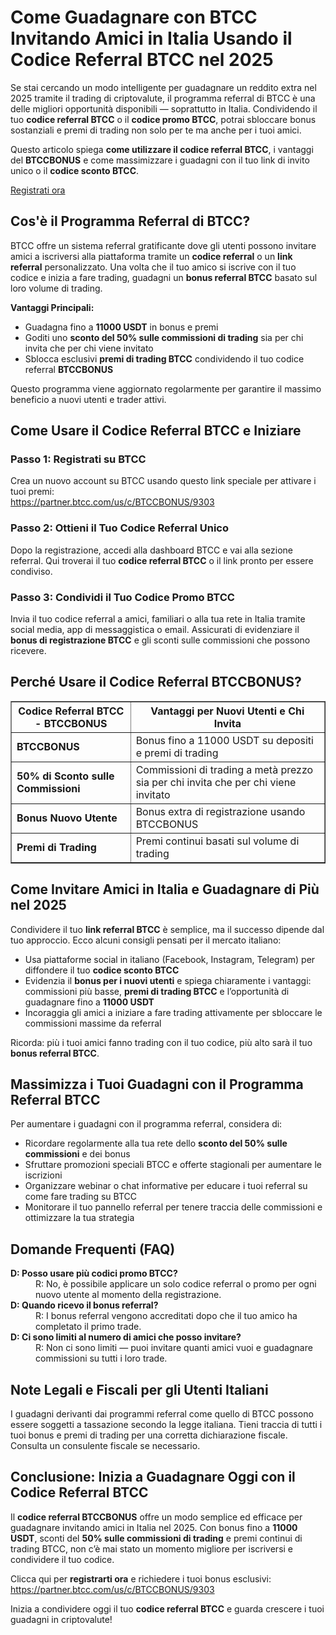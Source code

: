 
<h1>Come Guadagnare con BTCC Invitando Amici in Italia Usando il Codice Referral BTCC nel 2025</h1>
<p>Se stai cercando un modo intelligente per guadagnare un reddito extra nel 2025 tramite il trading di criptovalute, il programma referral di BTCC è una delle migliori opportunità disponibili — soprattutto in Italia. Condividendo il tuo <strong>codice referral BTCC</strong> o il <strong>codice promo BTCC</strong>, potrai sbloccare bonus sostanziali e premi di trading non solo per te ma anche per i tuoi amici.</p>
<p>Questo articolo spiega <strong>come utilizzare il codice referral BTCC</strong>, i vantaggi del <strong>BTCCBONUS</strong> e come massimizzare i guadagni con il tuo link di invito unico o il <strong>codice sconto BTCC</strong>.</p>
<p><a href="https://partner.btcc.com/us/c/BTCCBONUS/9303" target="_blank">Registrati ora</a></p>

<img src="https://images.mirror-media.xyz/publication-images/mOyzTHo__cWXepjeKkd-v.png?height=500&amp;width=1000" decoding="async" data-nimg="fill" class="css-xah9so" style="position: absolute; inset: 0px; box-sizing: border-box; padding: 0px; border: none; margin: auto; display: block; width: 0px; height: 0px; min-width: 100%; max-width: 100%; min-height: 100%; max-height: 100%;">
<h2>Cos'è il Programma Referral di BTCC?</h2>
<p>BTCC offre un sistema referral gratificante dove gli utenti possono invitare amici a iscriversi alla piattaforma tramite un <strong>codice referral</strong> o un <strong>link referral</strong> personalizzato. Una volta che il tuo amico si iscrive con il tuo codice e inizia a fare trading, guadagni un <strong>bonus referral BTCC</strong> basato sul loro volume di trading.</p>
<p><strong>Vantaggi Principali:</strong></p>
<ul>
<li>Guadagna fino a <strong>11000 USDT</strong> in bonus e premi</li>
<li>Goditi uno <strong>sconto del 50% sulle commissioni di trading</strong> sia per chi invita che per chi viene invitato</li>
<li>Sblocca esclusivi <strong>premi di trading BTCC</strong> condividendo il tuo codice referral <strong>BTCCBONUS</strong></li>
</ul>
<p>Questo programma viene aggiornato regolarmente per garantire il massimo beneficio a nuovi utenti e trader attivi.</p>
<h2>Come Usare il Codice Referral BTCC e Iniziare</h2>
<h3>Passo 1: Registrati su BTCC</h3>
<p>Crea un nuovo account su BTCC usando questo link speciale per attivare i tuoi premi:<br />
<a href="https://partner.btcc.com/us/c/BTCCBONUS/9303" target="_blank" rel="noopener noreferrer">https://partner.btcc.com/us/c/BTCCBONUS/9303</a></p>
<h3>Passo 2: Ottieni il Tuo Codice Referral Unico</h3>
<p>Dopo la registrazione, accedi alla dashboard BTCC e vai alla sezione referral. Qui troverai il tuo <strong>codice referral BTCC</strong> o il link pronto per essere condiviso.</p>
<h3>Passo 3: Condividi il Tuo Codice Promo BTCC</h3>
<p>Invia il tuo codice referral a amici, familiari o alla tua rete in Italia tramite social media, app di messaggistica o email. Assicurati di evidenziare il <strong>bonus di registrazione BTCC</strong> e gli sconti sulle commissioni che possono ricevere.</p>
<h2>Perché Usare il Codice Referral BTCCBONUS?</h2>
<table border="1" cellpadding="8" cellspacing="0" style="border-collapse: collapse; max-width: 600px;">
<thead>
<tr>
<th>Codice Referral BTCC - BTCCBONUS</th>
<th>Vantaggi per Nuovi Utenti e Chi Invita</th>
</tr>
</thead>
<tbody>
<tr>
<td><strong>BTCCBONUS</strong></td>
<td>Bonus fino a 11000 USDT su depositi e premi di trading</td>
</tr>
<tr>
<td><strong>50% di Sconto sulle Commissioni</strong></td>
<td>Commissioni di trading a metà prezzo sia per chi invita che per chi viene invitato</td>
</tr>
<tr>
<td><strong>Bonus Nuovo Utente</strong></td>
<td>Bonus extra di registrazione usando BTCCBONUS</td>
</tr>
<tr>
<td><strong>Premi di Trading</strong></td>
<td>Premi continui basati sul volume di trading</td>
</tr>
</tbody>
</table>
<h2>Come Invitare Amici in Italia e Guadagnare di Più nel 2025</h2>
<p>Condividere il tuo <strong>link referral BTCC</strong> è semplice, ma il successo dipende dal tuo approccio. Ecco alcuni consigli pensati per il mercato italiano:</p>
<ul>
<li>Usa piattaforme social in italiano (Facebook, Instagram, Telegram) per diffondere il tuo <strong>codice sconto BTCC</strong></li>
<li>Evidenzia il <strong>bonus per i nuovi utenti</strong> e spiega chiaramente i vantaggi: commissioni più basse, <strong>premi di trading BTCC</strong> e l’opportunità di guadagnare fino a <strong>11000 USDT</strong></li>
<li>Incoraggia gli amici a iniziare a fare trading attivamente per sbloccare le commissioni massime da referral</li>
</ul>
<p>Ricorda: più i tuoi amici fanno trading con il tuo codice, più alto sarà il tuo <strong>bonus referral BTCC</strong>.</p>
<h2>Massimizza i Tuoi Guadagni con il Programma Referral BTCC</h2>
<p>Per aumentare i guadagni con il programma referral, considera di:</p>
<ul>
<li>Ricordare regolarmente alla tua rete dello <strong>sconto del 50% sulle commissioni</strong> e dei bonus</li>
<li>Sfruttare promozioni speciali BTCC e offerte stagionali per aumentare le iscrizioni</li>
<li>Organizzare webinar o chat informative per educare i tuoi referral su come fare trading su BTCC</li>
<li>Monitorare il tuo pannello referral per tenere traccia delle commissioni e ottimizzare la tua strategia</li>
</ul>
<h2>Domande Frequenti (FAQ)</h2>
<dl>
<dt><strong>D: Posso usare più codici promo BTCC?</strong></dt>
<dd>R: No, è possibile applicare un solo codice referral o promo per ogni nuovo utente al momento della registrazione.</dd>
<dt><strong>D: Quando ricevo il bonus referral?</strong></dt>
<dd>R: I bonus referral vengono accreditati dopo che il tuo amico ha completato il primo trade.</dd>
<dt><strong>D: Ci sono limiti al numero di amici che posso invitare?</strong></dt>
<dd>R: Non ci sono limiti — puoi invitare quanti amici vuoi e guadagnare commissioni su tutti i loro trade.</dd>
</dl>
<h2>Note Legali e Fiscali per gli Utenti Italiani</h2>
<p>I guadagni derivanti dai programmi referral come quello di BTCC possono essere soggetti a tassazione secondo la legge italiana. Tieni traccia di tutti i tuoi bonus e premi di trading per una corretta dichiarazione fiscale. Consulta un consulente fiscale se necessario.</p>
<h2>Conclusione: Inizia a Guadagnare Oggi con il Codice Referral BTCC</h2>
<p>Il <strong>codice referral BTCCBONUS</strong> offre un modo semplice ed efficace per guadagnare invitando amici in Italia nel 2025. Con bonus fino a <strong>11000 USDT</strong>, sconti del <strong>50% sulle commissioni di trading</strong> e premi continui di trading BTCC, non c’è mai stato un momento migliore per iscriversi e condividere il tuo codice.</p>
<p>Clicca qui per <strong>registrarti ora</strong> e richiedere i tuoi bonus esclusivi:<br />
<a href="https://partner.btcc.com/us/c/BTCCBONUS/9303" target="_blank" rel="noopener noreferrer">https://partner.btcc.com/us/c/BTCCBONUS/9303</a></p>
<p>Inizia a condividere oggi il tuo <strong>codice referral BTCC</strong> e guarda crescere i tuoi guadagni in criptovalute!</p>
</article>
</body>
</html>
